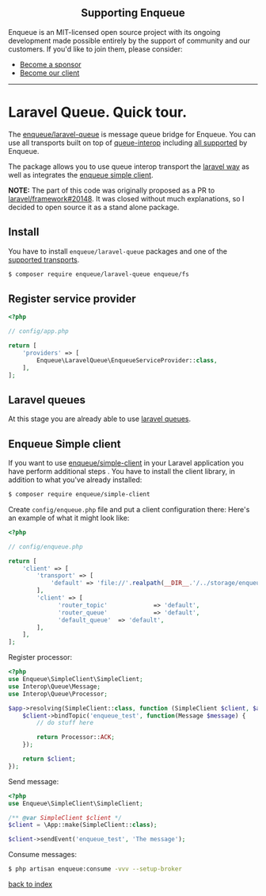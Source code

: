 <h2 align="center">Supporting Enqueue</h2>

Enqueue is an MIT-licensed open source project with its ongoing development made possible entirely by the support of community and our customers. If you'd like to join them, please consider:

- [Become a sponsor](https://www.patreon.com/makasim)
- [Become our client](http://forma-pro.com/)

---

# Laravel Queue. Quick tour.

The [enqueue/laravel-queue](https://github.com/php-enqueue/laravel-queue) is message queue bridge for Enqueue. You can use all transports built on top of [queue-interop](https://github.com/queue-interop/queue-interop) including [all supported](https://github.com/php-enqueue/enqueue-dev/tree/master/docs/transport) by Enqueue.  

The package allows you to use queue interop transport the [laravel way](https://github.com/php-enqueue/enqueue-dev/blob/master/docs/laravel/queues.md) as well as integrates the [enqueue simple client](https://github.com/php-enqueue/enqueue-dev/blob/master/docs/laravel/quick_tour.md#enqueue-simple-client).

**NOTE:** The part of this code was originally proposed as a PR to [laravel/framework#20148](https://github.com/laravel/framework/pull/20148). It was closed without much explanations, so I decided to open source it as a stand alone package. 

## Install

You have to install `enqueue/laravel-queue` packages and one of the [supported transports](https://github.com/php-enqueue/enqueue-dev/tree/master/docs/transport).

```bash
$ composer require enqueue/laravel-queue enqueue/fs
```

## Register service provider

```php
<?php

// config/app.php

return [
    'providers' => [
        Enqueue\LaravelQueue\EnqueueServiceProvider::class,
    ],
];
```

## Laravel queues

At this stage you are already able to use [laravel queues](queues.md).
 
## Enqueue Simple client

If you want to use [enqueue/simple-client](https://github.com/php-enqueue/simple-client) in your Laravel application you have perform additional steps .
You have to install the client library, in addition to what you've already installed:

```bash
$ composer require enqueue/simple-client
```

Create `config/enqueue.php` file and put a client configuration there:
Here's an example of what it might look like:

```php
<?php

// config/enqueue.php

return [
    'client' => [
        'transport' => [
            'default' => 'file://'.realpath(__DIR__.'/../storage/enqueue')
        ],
        'client' => [
              'router_topic'             => 'default',
              'router_queue'             => 'default',
              'default_queue'  => 'default',
        ],
    ],
];
```

Register processor:

```php
<?php
use Enqueue\SimpleClient\SimpleClient;
use Interop\Queue\Message;
use Interop\Queue\Processor;

$app->resolving(SimpleClient::class, function (SimpleClient $client, $app) {
    $client->bindTopic('enqueue_test', function(Message $message) {
        // do stuff here

        return Processor::ACK;
    });

    return $client;
});

```

Send message: 

```php
<?php
use Enqueue\SimpleClient\SimpleClient;

/** @var SimpleClient $client */
$client = \App::make(SimpleClient::class);

$client->sendEvent('enqueue_test', 'The message');
```

Consume messages:

```bash
$ php artisan enqueue:consume -vvv --setup-broker
```

[back to index](../index.md)
